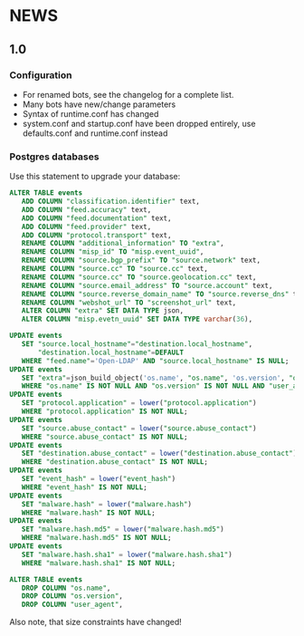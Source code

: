 NEWS
====

1.0
---

### Configuration
* For renamed bots, see the changelog for a complete list.
* Many bots have new/change parameters
* Syntax of runtime.conf has changed
* system.conf and startup.conf have been dropped entirely, use defaults.conf and runtime.conf instead


### Postgres databases
Use this statement to upgrade your database:
```SQL
ALTER TABLE events
   ADD COLUMN "classification.identifier" text,
   ADD COLUMN "feed.accuracy" text,
   ADD COLUMN "feed.documentation" text,
   ADD COLUMN "feed.provider" text,
   ADD COLUMN "protocol.transport" text,
   RENAME COLUMN "additional_information" TO "extra",
   RENAME COLUMN "misp_id" TO "misp.event_uuid",
   RENAME COLUMN "source.bgp_prefix" TO "source.network" text,
   RENAME COLUMN "source.cc" TO "source.cc" text,
   RENAME COLUMN "source.cc" TO "source.geolocation.cc" text,
   RENAME COLUMN "source.email_address" TO "source.account" text,
   RENAME COLUMN "source.reverse_domain_name" TO "source.reverse_dns" text,
   RENAME COLUMN "webshot_url" TO "screenshot_url" text,
   ALTER COLUMN "extra" SET DATA TYPE json,
   ALTER COLUMN "misp.evetn_uuid" SET DATA TYPE varchar(36),

UPDATE events
   SET "source.local_hostname"="destination.local_hostname",
       "destination.local_hostname"=DEFAULT
   WHERE "feed.name"='Open-LDAP' AND "source.local_hostname" IS NULL;
UPDATE events
   SET "extra"=json_build_object('os.name', "os.name", 'os.version', "os.version", 'user_agent', "user_agent")
   WHERE "os.name" IS NOT NULL AND "os.version" IS NOT NULL AND "user_agent" IS NOT NULL AND "extra" IS NULL;
UPDATE events
   SET "protocol.application" = lower("protocol.application")
   WHERE "protocol.application" IS NOT NULL;
UPDATE events
   SET "source.abuse_contact" = lower("source.abuse_contact")
   WHERE "source.abuse_contact" IS NOT NULL;
UPDATE events
   SET "destination.abuse_contact" = lower("destination.abuse_contact")
   WHERE "destination.abuse_contact" IS NOT NULL;
UPDATE events
   SET "event_hash" = lower("event_hash")
   WHERE "event_hash" IS NOT NULL;
UPDATE events
   SET "malware.hash" = lower("malware.hash")
   WHERE "malware.hash" IS NOT NULL;
UPDATE events
   SET "malware.hash.md5" = lower("malware.hash.md5")
   WHERE "malware.hash.md5" IS NOT NULL;
UPDATE events
   SET "malware.hash.sha1" = lower("malware.hash.sha1")
   WHERE "malware.hash.sha1" IS NOT NULL;

ALTER TABLE events
   DROP COLUMN "os.name",
   DROP COLUMN "os.version",
   DROP COLUMN "user_agent",
```

Also note, that size constraints have changed!
